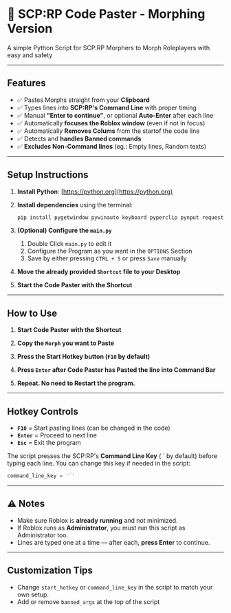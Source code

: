 # 📝 SCP:RP Code Paster - Morphing Version

A simple Python Script for SCP:RP Morphers to Morph Roleplayers with easy and safety

---

## Features

- ✅ Pastes Morphs straight from your **Clipboard**
- ✅ Types lines into **SCP:RP's Command Line** with proper timing
- ✅ Manual **"Enter to continue"**, or optional **Auto-Enter** after each line
- ✅ Automatically **focuses the Roblox window** (even if not in focus)
- ✅ Automatically **Removes Colums** from the startof the code line
- ✅ Detects and **handles Banned commands**
- ✅ **Excludes Non-Command lines** (eg.: Empty lines, Random texts)

---

## Setup Instructions

1. **Install Python**: [https://python.org](https://python.org)

2. **Install dependencies** using the terminal:
   ```bash
   pip install pygetwindow pywinauto keyboard pyperclip pynput requests
   ```

3. **(Optional) Configure the `main.py`**
   
   1) Double Click `main.py` to edit it
   2) Configure the Program as you want in the `OPTIONS` Section
   3) Save by either pressing `CTRL + S` or press `Save` manually

4. **Move the already provided `Shortcut` file to your Desktop**

5. **Start the Code Paster with the Shortcut**

---

## How to Use

1. **Start Code Paster with the Shortcut**

2. **Copy the `Morph` you want to Paste**

3. **Press the Start Hotkey button (`F10` by default)**

4. **Press `Enter` after Code Paster has Pasted the line into Command Bar**

5. **Repeat. No need to Restart the program.**

---

## Hotkey Controls

- **`F10`** = Start pasting lines (can be changed in the code)
- **`Enter`** = Proceed to next line
- **`Esc`** = Exit the program

The script presses the SCP:RP's **Command Line Key** ( ` by default) before typing each line. You can change this key if needed in the script:
```python
command_line_key = '`'
```

---

## ⚠️ Notes

- Make sure Roblox is **already running** and not minimized.
- If Roblox runs as **Administrator**, you must run this script as Administrator too.
- Lines are typed one at a time — after each, **press Enter** to continue.

---

## Customization Tips

- Change `start_hotkey` or `command_line_key` in the script to match your own setup.
- Add or remove `banned_args` at the top of the script

